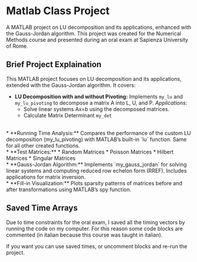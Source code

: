 # Matlab Class Project

A MATLAB project on LU decomposition and its applications, enhanced with the Gauss-Jordan algorithm. This project was created for the Numerical Methods course and presented during an oral exam at Sapienza University of Rome.



## Brief Project Explaination
This MATLAB project focuses on LU decomposition and its applications, extended with the Gauss-Jordan algorithm. It covers:

* **LU Decomposition with and without Pivoting:**
    Implements `my_lu` and `my_lu_pivoting` to decompose a matrix A into L, U, and P.
    *Applications*:
    * Solve linear systems Ax=b using the decomposed matrices. 
    * Calculate Matrix Determinant `my_det`
<br>
* **Running Time Analysis:**
    Compares the performance of the custom LU decomposition (my_lu_pivoting) with MATLAB’s built-in `lu` function. Same for all other created functions.
<br>
* **Test Matrices:**
    * Random Matrices
    * Poisson Matrices
    * Hilbert Matrices
    * Singular Matrices
<br>
* **Gauss-Jordan Algorithm:**
    Implements `my_gauss_jordan` for solving linear systems and computing reduced row echelon form (RREF).
    Includes applications for matrix inversion.
<br>
* **Fill-in Visualization:**
    Plots sparsity patterns of matrices before and after transformations using MATLAB’s spy function.



## Saved Time Arrays
Due to time constraints for the oral exam, I saved all the timing vectors by running the code on my computer. For this reason some code blocks are commented (in italian because this course was taught in italian).

If you want you can use saved times, or uncomment blocks and re-run the project.
